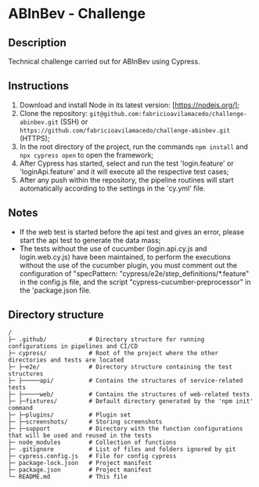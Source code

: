 # ABInBev - Challenge
## Description
Technical challenge carried out for ABInBev using Cypress.
## Instructions
1. Download and install Node in its latest version: [https://nodejs.org/];
2. Clone the repository: `git@github.com:fabricioavilamacedo/challenge-abinbev.git` (SSH) or `https://github.com/fabricioavilamacedo/challenge-abinbev.git` (HTTPS);
3. In the root directory of the project, run the commands `npm install` and `npx cypress open` to open the framework;
4. After Cypress has started, select and run the test 'login.feature' or 'loginApi.feature' and it will execute all the respective test cases;
5. After any push within the repository, the pipeline routines will start automatically according to the settings in the 'cy.yml' file.

## Notes
- If the web test is started before the api test and gives an error, please start the api test to generate the data mass;
- The tests without the use of cucumber (login.api.cy.js and login.web.cy.js) have been maintained, to perform the executions without the use of the cucumber plugin, you must comment out the configuration of "specPattern: "cypress/e2e/step_definitions/*.feature" in the config.js file, and the script "cypress-cucumber-preprocessor" in the 'package.json file.

## Directory structure
```
/
├─ .github/            # Directory structure for running configurations in pipelines and CI/CD
├─ cypress/            # Root of the project where the other directories and tests are located
├─ ├─e2e/              # Directory structure containing the test structures
├─ ├─────api/          # Contains the structures of service-related tests
├─ ├─────web/          # Contains the structures of web-related tests
├─ ├─fixtures/         # Default directory generated by the 'npm init' command
├─ ├─plugins/          # Plugin set
├─ ├─screenshots/      # Storing screenshots
├─ ├─support           # Directory with the function configurations that will be used and reused in the tests
├─ node_modules        # Collection of functions
├─ .gitignore          # List of files and folders ignored by git
├─ cypress.config.js   # File for config cypress
├─ package-lock.json   # Project manifest
├─ package.json        # Project manifest
└─ README.md           # This file
```
